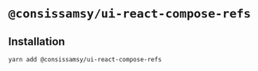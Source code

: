 # `@consissamsy/ui-react-compose-refs`

## Installation

```bash
yarn add @consissamsy/ui-react-compose-refs
```
